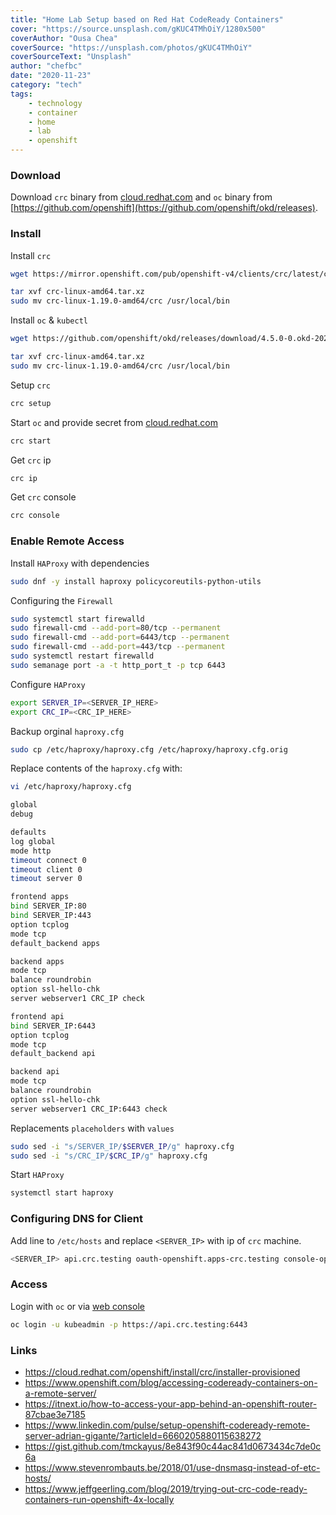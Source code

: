 ```yaml
---
title: "Home Lab Setup based on Red Hat CodeReady Containers"
cover: "https://source.unsplash.com/gKUC4TMhOiY/1280x500"
coverAuthor: "Ousa Chea"
coverSource: "https://unsplash.com/photos/gKUC4TMhOiY"
coverSourceText: "Unsplash"
author: "chefbc"
date: "2020-11-23"
category: "tech"
tags:
    - technology
    - container
    - home
    - lab
    - openshift
---
```


### Download
Download `crc` binary from [cloud.redhat.com](https://cloud.redhat.com/openshift/install/crc/installer-provisioned) and `oc` binary from [https://github.com/openshift](https://github.com/openshift/okd/releases). 


### Install
Install `crc`
```bash
wget https://mirror.openshift.com/pub/openshift-v4/clients/crc/latest/crc-linux-amd64.tar.xz

tar xvf crc-linux-amd64.tar.xz
sudo mv crc-linux-1.19.0-amd64/crc /usr/local/bin
```

Install `oc` & `kubectl`
```bash
wget https://github.com/openshift/okd/releases/download/4.5.0-0.okd-2020-10-15-235428/openshift-client-linux-4.5.0-0.okd-2020-10-15-235428.tar.gz

tar xvf crc-linux-amd64.tar.xz
sudo mv crc-linux-1.19.0-amd64/crc /usr/local/bin
```

Setup `crc`
```bash
crc setup
```

Start `oc` and provide secret from [cloud.redhat.com](https://cloud.redhat.com/openshift/install/crc/installer-provisioned) 
```bash
crc start
```

Get `crc` ip
```bash
crc ip
```

Get `crc` console
```bash
crc console
```

### Enable Remote Access 
Install `HAProxy` with dependencies
```bash
sudo dnf -y install haproxy policycoreutils-python-utils
```

Configuring the `Firewall`
```bash
sudo systemctl start firewalld
sudo firewall-cmd --add-port=80/tcp --permanent
sudo firewall-cmd --add-port=6443/tcp --permanent
sudo firewall-cmd --add-port=443/tcp --permanent
sudo systemctl restart firewalld
sudo semanage port -a -t http_port_t -p tcp 6443
```

Configure `HAProxy`
```bash
export SERVER_IP=<SERVER_IP_HERE>
export CRC_IP=<CRC_IP_HERE>
```
Backup orginal `haproxy.cfg`
```bash
sudo cp /etc/haproxy/haproxy.cfg /etc/haproxy/haproxy.cfg.orig
```

Replace contents of the `haproxy.cfg` with:
```bash
vi /etc/haproxy/haproxy.cfg
```
```bash
global
debug

defaults
log global
mode http
timeout connect 0
timeout client 0
timeout server 0

frontend apps
bind SERVER_IP:80
bind SERVER_IP:443
option tcplog
mode tcp
default_backend apps

backend apps
mode tcp
balance roundrobin
option ssl-hello-chk
server webserver1 CRC_IP check

frontend api
bind SERVER_IP:6443
option tcplog
mode tcp
default_backend api

backend api
mode tcp
balance roundrobin
option ssl-hello-chk
server webserver1 CRC_IP:6443 check
```

Replacements `placeholders` with `values`
```bash
sudo sed -i "s/SERVER_IP/$SERVER_IP/g" haproxy.cfg
sudo sed -i "s/CRC_IP/$CRC_IP/g" haproxy.cfg
```

Start `HAProxy`
```bash
systemctl start haproxy
```


### Configuring DNS for Client
Add line to `/etc/hosts` and replace `<SERVER_IP>` with ip of `crc` machine. 
```bash
<SERVER_IP> api.crc.testing oauth-openshift.apps-crc.testing console-openshift-console.apps-crc.testing default-route-openshift-image-registry.apps-crc.testing
```


### Access
Login with `oc` or via [web console](https://console-openshift-console.apps-crc.testing/dashboards)
```bash
oc login -u kubeadmin -p https://api.crc.testing:6443
```



### Links
- https://cloud.redhat.com/openshift/install/crc/installer-provisioned
- https://www.openshift.com/blog/accessing-codeready-containers-on-a-remote-server/
- https://itnext.io/how-to-access-your-app-behind-an-openshift-router-87cbae3e7185
- https://www.linkedin.com/pulse/setup-openshift-codeready-remote-server-adrian-gigante/?articleId=6660205880115638272
- https://gist.github.com/tmckayus/8e843f90c44ac841d0673434c7de0c6a
- https://www.stevenrombauts.be/2018/01/use-dnsmasq-instead-of-etc-hosts/
- https://www.jeffgeerling.com/blog/2019/trying-out-crc-code-ready-containers-run-openshift-4x-locally
